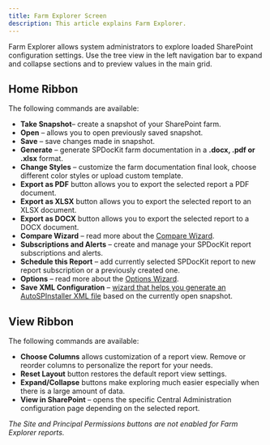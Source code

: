 ```yaml
---
title: Farm Explorer Screen
description: This article explains Farm Explorer. 
---
```

Farm Explorer allows system administrators to explore loaded SharePoint configuration settings. Use the tree view in the left navigation bar to expand and collapse sections and to preview values in the main grid.

## Home Ribbon
The following commands are available:

* __Take Snapshot__– create a snapshot of your SharePoint farm.
* __Open__ – allows you to open previously saved snapshot.
* __Save__ – save changes made in snapshot.
* __Generate__ – generate SPDocKit farm documentation in a __.docx, .pdf or .xlsx__ format.
* __Change Styles__ – customize the farm documentation final look, choose different color styles or upload custom template.
* __Export as PDF__ button allows you to export the selected report a PDF document.
* __Export as XLSX__ button allows you to export the selected report to an XLSX document.
* __Export as DOCX__ button allows you to export the selected report to a DOCX document.
* __Compare Wizard__ – read more about the [Compare Wizard](#internal/get-to-know-documentation-toolkit/backstage-screen/compare-wizard/).
* __Subscriptions and Alerts__ – create and manage your SPDocKit report subscriptions and alerts.
* __Schedule this Report__ – add currently selected SPDocKit report to new report subscription or a previously created one.
* __Options__ – read more about the [Options Wizard](#internal/get-to-know-documentation-toolkit/backstage-screen/options-wizard/).
* __Save XML Configuration__ – [wizard that helps you generate an AutoSPInstaller XML file](#internal/how-to/sharepoint-farm-snapshots/generate-autospinstaller-xml-configuration-file/) based on the currently open snapshot.

## View Ribbon
The following commands are available:

* __Choose Columns__ allows customization of a report view. Remove or reorder columns to personalize the report for your needs.
* __Reset Layout__ button restores the default report view settings.
* __Expand/Collapse__ buttons make exploring much easier especially when there is a large amount of data.
* __View in SharePoint__ – opens the specific Central Administration configuration page depending on the selected report.

_The Site and Principal Permissions buttons are not enabled for Farm Explorer reports._
